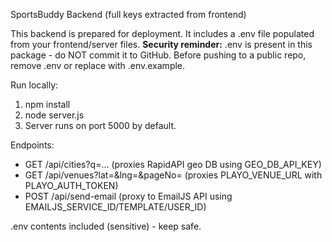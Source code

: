 SportsBuddy Backend (full keys extracted from frontend)

This backend is prepared for deployment. It includes a .env file populated from your frontend/server files.
**Security reminder:** .env is present in this package - do NOT commit it to GitHub. Before pushing to a public repo, remove .env or replace with .env.example.

Run locally:
1. npm install
2. node server.js
3. Server runs on port 5000 by default.

Endpoints:
- GET /api/cities?q=...   (proxies RapidAPI geo DB using GEO_DB_API_KEY)
- GET /api/venues?lat=&lng=&pageNo=  (proxies PLAYO_VENUE_URL with PLAYO_AUTH_TOKEN)
- POST /api/send-email  (proxy to EmailJS API using EMAILJS_SERVICE_ID/TEMPLATE/USER_ID)

.env contents included (sensitive) - keep safe.
